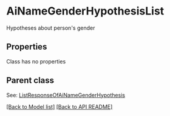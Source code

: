 
# AiNameGenderHypothesisList

Hypotheses about person&#39;s gender             

## Properties
Class has no properties

## Parent class

See: [ListResponseOfAiNameGenderHypothesis](ListResponseOfAiNameGenderHypothesis.md)



[[Back to Model list]](Models.md) [[Back to API README]](README.md)

